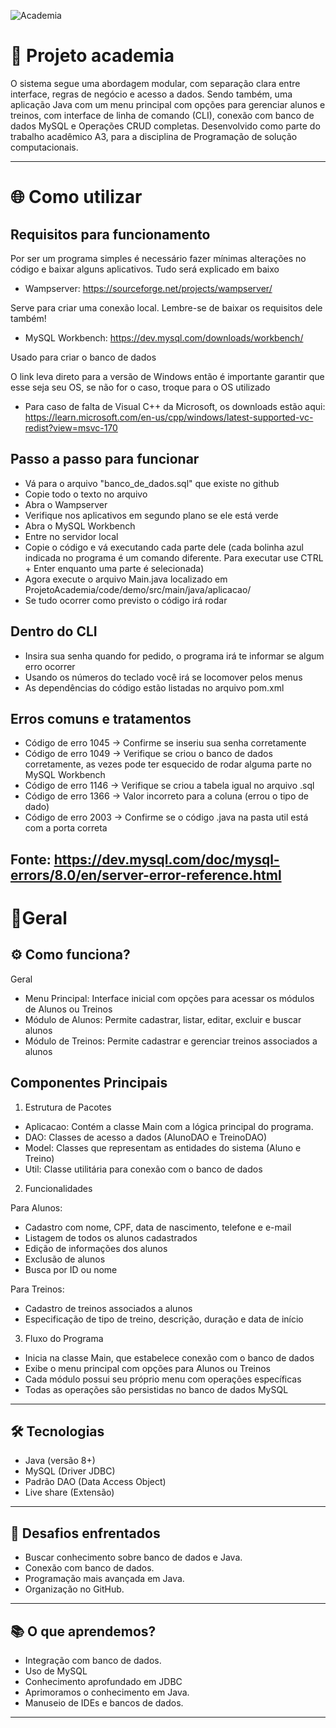 ![Academia](https://external-content.duckduckgo.com/iu/?u=https%3A%2F%2Fwallpaperaccess.com%2Ffull%2F2968249.jpg&f=1&nofb=1&ipt=dccb4cd55f7ed9a990e08cf13a798cbe28d52f2c3ccd67b0659723f377fbc89b)

# 💪 Projeto academia

O sistema segue uma abordagem modular, com separação clara entre interface, regras de negócio e acesso a dados. Sendo também, uma aplicação Java com um menu principal com opções para gerenciar alunos e treinos, com interface de linha de comando (CLI), conexão com banco de dados MySQL e Operações CRUD completas. Desenvolvido como parte do trabalho acadêmico A3, para a disciplina de Programação de solução computacionais.

---

# 🌐 Como utilizar



## Requisitos para funcionamento

Por ser um programa simples é necessário fazer mínimas alterações no código e baixar alguns aplicativos. Tudo será explicado em baixo

- Wampserver: https://sourceforge.net/projects/wampserver/

Serve para criar uma conexão local. Lembre-se de baixar os requisitos dele também!


- MySQL Workbench: https://dev.mysql.com/downloads/workbench/

Usado para criar o banco de dados

O link leva direto para a versão de Windows então é importante garantir que esse seja seu OS, se não for o caso, troque para o OS utilizado


- Para caso de falta de Visual C++ da Microsoft, os downloads estão aqui: https://learn.microsoft.com/en-us/cpp/windows/latest-supported-vc-redist?view=msvc-170

## Passo a passo para funcionar

- Vá para o arquivo "banco_de_dados.sql" que existe no github
- Copie todo o texto no arquivo
- Abra o Wampserver
- Verifique nos aplicativos em segundo plano se ele está verde
- Abra o MySQL Workbench
- Entre no servidor local
- Copie o código e vá executando cada parte dele (cada bolinha azul indicada no programa é um comando diferente. Para executar use CTRL + Enter enquanto uma parte é selecionada)
- Agora execute o arquivo Main.java localizado em ProjetoAcademia/code/demo/src/main/java/aplicacao/
- Se tudo ocorrer como previsto o código irá rodar

## Dentro do CLI

- Insira sua senha quando for pedido, o programa irá te informar se algum erro ocorrer
- Usando os números do teclado você irá se locomover pelos menus
- As dependências do código estão listadas no arquivo pom.xml

## Erros comuns e tratamentos

- Código de erro 1045 -> Confirme se inseriu sua senha corretamente
- Código de erro 1049 -> Verifique se criou o banco de dados corretamente, as vezes pode ter esquecido de rodar alguma parte no MySQL Workbench
- Código de erro 1146 -> Verifique se criou a tabela igual no arquivo .sql
- Código de erro 1366 -> Valor incorreto para a coluna (errou o tipo de dado)
- Código de erro 2003 -> Confirme se o código .java na pasta util está com a porta correta

Fonte: https://dev.mysql.com/doc/mysql-errors/8.0/en/server-error-reference.html
---

# 🔹Geral

## ⚙️ Como funciona? 

Geral
- Menu Principal: Interface inicial com opções para acessar os módulos de Alunos ou Treinos
- Módulo de Alunos: Permite cadastrar, listar, editar, excluir e buscar alunos
- Módulo de Treinos: Permite cadastrar e gerenciar treinos associados a alunos

## Componentes Principais

1. Estrutura de Pacotes

 - Aplicacao: Contém a classe Main com a lógica principal do programa.
 - DAO: Classes de acesso a dados (AlunoDAO e TreinoDAO)
 - Model: Classes que representam as entidades do sistema (Aluno e Treino)
 - Util: Classe utilitária para conexão com o banco de dados
   
2. Funcionalidades

Para Alunos:

  - Cadastro com nome, CPF, data de nascimento, telefone e e-mail
  - Listagem de todos os alunos cadastrados
  - Edição de informações dos alunos
  - Exclusão de alunos
  - Busca por ID ou nome

Para Treinos:

  - Cadastro de treinos associados a alunos
  - Especificação de tipo de treino, descrição, duração e data de início

3. Fluxo do Programa

 - Inicia na classe Main, que estabelece conexão com o banco de dados
 - Exibe o menu principal com opções para Alunos ou Treinos
 - Cada módulo possui seu próprio menu com operações específicas
 - Todas as operações são persistidas no banco de dados MySQL

---

## 🛠️ Tecnologias

- Java (versão 8+)
- MySQL (Driver JDBC)
- Padrão DAO (Data Access Object)
- Live share (Extensão)
  
---

## 🧠 Desafios enfrentados

- Buscar conhecimento sobre banco de dados e Java. 
- Conexão com banco de dados.
- Programação mais avançada em Java.
- Organização no GitHub.
  
---

## 📚 O que aprendemos?

- Integração com banco de dados.
- Uso de MySQL
- Conhecimento aprofundado em JDBC
- Aprimoramos o conhecimento em Java.
- Manuseio de IDEs e bancos de dados.

---
